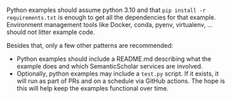 Python examples should assume python 3.10 and that `pip install -r requirements.txt` 
is enough to get all the dependencies for that example. Environment management tools 
like Docker, conda, pyenv, virtualenv, ... should not litter example code.

Besides that, only a few other patterns are recommended: 
* Python examples should include a README.md describing what the example does
and which SemanticScholar services are involved.
* Optionally, python examples may include a `test.py` script. If it exists, it will run
as part of PRs and on a schedule via GitHub actions. The hope is this will help keep the 
examples functional over time.
